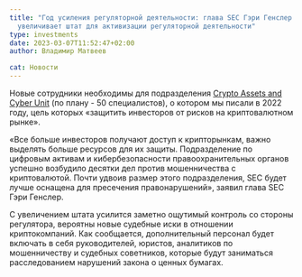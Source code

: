 ```yaml
---
title: "Год усиления регуляторной деятельности: глава SEC Гэри Генслер
  увеличивает штат для активизации регуляторной деятельности"
type: investments
date: 2023-03-07T11:52:47+02:00
author: Владимир Матвеев

cat: Новости
---
```

Новые сотрудники необходимы для подразделения [Crypto Assets and Cyber Unit](https://www.forbes.com/sites/digital-assets/2023/03/06/sec-chair-gary-gensler-is-staffing-up-to-investigate-the-crypto-industry/) (по плану - 50 специалистов), о котором мы писали в 2022 году, цель которых «защитить инвесторов от рисков на криптовалютном рынке». 

 «Все больше инвесторов получают доступ к крипторынкам, важно выделять больше ресурсов для их защиты. Подразделение по цифровым активам и кибербезопасности правоохранительных органов успешно возбудило десятки дел против мошенничества с криптовалютой. Почти удвоив размер этого подразделения, SEC будет лучше оснащена для пресечения правонарушений», заявил глава SEC Гэри Генслер.

С увеличением штата усилится заметно ощутимый контроль со стороны регулятора, вероятны новые судебные иски в отношении криптокомпаний. Как сообщается, дополнительный персонал будет включать в себя руководителей, юристов, аналитиков по мошенничеству и судебных советников, которые будут заниматься расследованием нарушений закона о ценных бумагах.